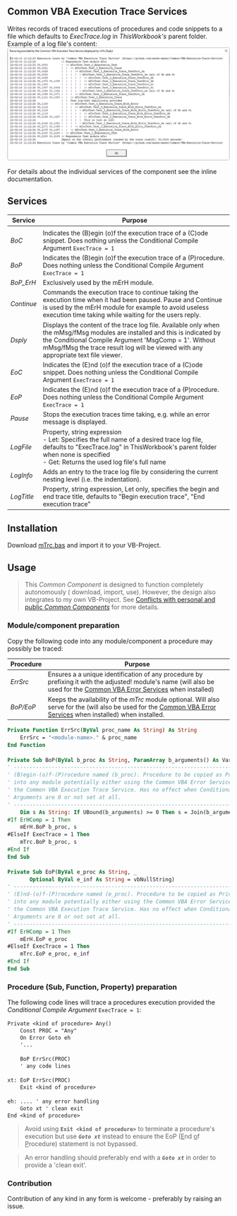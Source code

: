 ## Common VBA Execution Trace Services

Writes records of traced executions of procedures and code snippets to a file which defaults to _ExecTrace.log_ in _ThisWorkbook's_ parent folder. Example of a log file's content:
![](assets/ExecutionTrace.png)

For details about the individual services of the component see the inline documentation.

## Services
| Service    | Purpose |
| ---------- | ------- |
|            |         |
| _BoC_      | Indicates the (B)egin (o)f the execution trace of a (C)ode snippet. Does nothing unless the Conditional Compile Argument `ExecTrace = 1` |
| _BoP_      | Indicates the (B)egin (o)f the execution trace of a (P)rocedure. Does nothing unless the Conditional Compile Argument `ExecTrace = 1` |
| _BoP\_ErH_ | Exclusively used by the mErH module.
| _Continue_ | Commands the execution trace to continue taking the execution time when it had been paused. Pause and Continue is used by the mErH module for example to avoid useless execution time taking while waiting for the users reply.|
| _Dsply_     | Displays the content of the trace log file. Available only when the mMsg/fMsg modules are installed and this is indicated by the Conditional Compile Argument 'MsgComp = 1'. Without mMsg/fMsg the trace result log will be viewed with any appropriate text file viewer. |
| _EoC_       | Indicates the (E)nd (o)f the execution trace of a (C)ode snippet. Does nothing unless the Conditional Compile Argument `ExecTrace = 1` |
| _EoP_       | Indicates the (E)nd (o)f the execution trace of a (P)rocedure. Does nothing unless the Conditional Compile Argument `ExecTrace = 1` |
| _Pause_     | Stops the execution traces time taking, e.g. while an error message is displayed. |
| _LogFile_  | Property, string expression<br>- Let: Specifies the full name of a desired trace log file, defaults to "ExecTrace.log" in ThisWorkbook's parent folder when none is specified<br>- Get: Returns the used log file's full name |
| _LogInfo_   | Adds an entry to the trace log file by considering the current nesting level (i.e. the indentation). |
| _LogTitle_  | Property, string expression, Let only, specifies the begin and end trace title, defaults to "Begin execution trace", "End execution trace" |

## Installation
Download [mTrc.bas][4] and import it to your VB-Project.

## Usage
> This _Common Component_ is designed to function completely autonomously ( download, import, use). However, the design also integrates to my own VB-Project. See [Conflicts with personal and public _Common Components_][8] for more details.

### Module/component preparation
Copy the following code into any module/component a procedure may possibly be traced:

| Procedure | Purpose |
| --------- | ------- |
| _ErrSrc_  | Ensures a a unique identification of any procedure by prefixing it with the adjusted! module's name (will also be used for the [Common VBA Error Services][7] when installed) |
| _BoP\/EoP_ | Keeps the availability of the _mTrc_ module optional. Will also serve for the (will also be used for the [Common VBA Error Services][7] when installed) when installed. |

```vb
Private Function ErrSrc(ByVal proc_name As String) As String
    ErrSrc = "<module-name>." & proc_name
End Function

Private Sub BoP(ByVal b_proc As String, ParamArray b_arguments() As Variant)
' ------------------------------------------------------------------------------
' (B)egin-(o)f-(P)rocedure named (b_proc). Procedure to be copied as Private
' into any module potentially either using the Common VBA Error Service and/or
' the Common VBA Execution Trace Service. Has no effect when Conditional Compile
' Arguments are 0 or not set at all.
' ------------------------------------------------------------------------------
    Dim s As String: If UBound(b_arguments) >= 0 Then s = Join(b_arguments, ",")
#If ErHComp = 1 Then
    mErH.BoP b_proc, s
#ElseIf ExecTrace = 1 Then
    mTrc.BoP b_proc, s
#End If
End Sub

Private Sub EoP(ByVal e_proc As String, _
       Optional ByVal e_inf As String = vbNullString)
' ------------------------------------------------------------------------------
' (E)nd-(o)f-(P)rocedure named (e_proc). Procedure to be copied as Private Sub
' into any module potentially either using the Common VBA Error Service and/or
' the Common VBA Execution Trace Service. Has no effect when Conditional Compile
' Arguments are 0 or not set at all.
' ------------------------------------------------------------------------------
#If ErHComp = 1 Then
    mErH.EoP e_proc
#ElseIf ExecTrace = 1 Then
    mTrc.EoP e_proc, e_inf
#End If
End Sub

```

### Procedure (Sub, Function, Property) preparation
The following code lines will trace a procedures execution provided the _Conditional Compile Argument_ `ExecTrace = 1`:
```vbs
Private <kind of procedure> Any()
    Const PROC = "Any"
    On Error Goto eh
    '...
    
    BoP ErrSrc(PROC)
    ' any code lines

xt: EoP ErrSrc(PROC)
    Exit <kind of procedure>
    
eh: .... ' any error handling
    Goto xt ' clean exit
End <kind of procedure>
```

> Avoid using **`Exit <kind of procedure>`** to terminate a procedure's execution but use ***`Goto xt`*** instead to ensure the EoP (<u>E</u>nd <u>o</u>f <u>P</u>rocedure) statement is not bypassed.<br>

> An error handling should preferably end with a ***`Goto xt`*** in order to provide a 'clean exit'.

### Contribution
Contribution of any kind in any form is welcome - preferably by raising an issue.


[1]:https://gitcdn.link/cdn/warbe-maker/Common-VBA-Execution-Trace-Service/master/source/fMsg.frm
[2]:https://gitcdn.link/cdn/warbe-maker/Common-VBA-Execution-Trace-Service/master/source/fMsg.frx
[3]:https://gitcdn.link/cdn/warbe-maker/Common-VBA-Execution-Trace-Service/master/source/mMsg.bas
[4]:https://gitcdn.link/cdn/warbe-maker/Common-VBA-Execution-Trace-Service/master/source/mTrc.bas
[5]:https://warbe-maker.github.io/warbe-maker.github.io/vba/common/2020/11/17/Common-VBA-Message-Services.html
[6]:https://gitcdn.link/repo/warbe-maker/Common-VBA-Error-Services/master/source/mErH.bas
[7]:https://github.com/warbe-maker/Common-VBA-Error-Services
[8]:https://warbe-maker.github.io/vba/common/2022/02/15/Personal-and-public-Common-Components.html